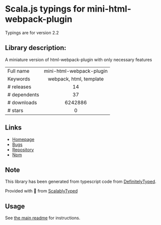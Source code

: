 
# Scala.js typings for mini-html-webpack-plugin

Typings are for version 2.2

## Library description:
A miniature version of html-webpack-plugin with only necessary features

|                    |                 |
| ------------------ | :-------------: |
| Full name          | mini-html-webpack-plugin |
| Keywords           | webpack, html, template |
| # releases         | 14 |
| # dependents       | 37 |
| # downloads        | 6242886 |
| # stars            | 0 |

## Links
- [Homepage](https://github.com/styleguidist/mini-html-webpack-plugin)
- [Bugs](https://github.com/styleguidist/mini-html-webpack-plugin/issues)
- [Repository](https://github.com/styleguidist/mini-html-webpack-plugin)
- [Npm](https://www.npmjs.com/package/mini-html-webpack-plugin)
    


## Note
This library has been generated from typescript code from [DefinitelyTyped](https://definitelytyped.org).

Provided with :purple_heart: from [ScalablyTyped](https://github.com/oyvindberg/ScalablyTyped)

## Usage
See [the main readme](../../readme.md) for instructions.


